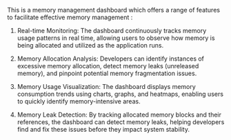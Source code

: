 This is a memory management dashboard which offers a range of features to facilitate effective memory management :

1)	Real-time Monitoring: The dashboard continuously tracks memory usage patterns in real time, allowing users to observe how memory is being allocated and utilized as the application runs.

2)	Memory Allocation Analysis: Developers can identify instances of excessive memory allocation, detect memory leaks (unreleased memory), and pinpoint potential memory fragmentation issues.

3)	Memory Usage Visualization: The dashboard displays memory consumption trends using charts, graphs, and heatmaps, enabling users to quickly identify memory-intensive areas.

4)	Memory Leak Detection: By tracking allocated memory blocks and their references, the dashboard can detect memory leaks, helping developers find and fix these issues before they impact system stability.
